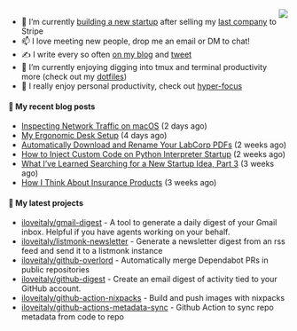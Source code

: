 <img align="right" src="https://github-readme-stats.vercel.app/api?username=iloveitaly&show_icons=true&text_color=718096&hide_title=true"/>

- 🔭 I’m currently [building a new startup](https://mikebian.co/bye-stripe-on-to-the-next-adventure/) after selling my [last company](https://suitesync.io) to Stripe
- 📫 I love meeting new people, drop me an email or DM to chat!
- ✍️ I write every so often [on my blog](http://mikebian.co/) and [tweet](https://twitter.com/mike_bianco)
- 🌱 I’m currently enjoying digging into tmux and terminal productivity more (check out my [dotfiles](https://github.com/iloveitaly/dotfiles))
- 💬 I really enjoy personal productivity, check out [hyper-focus](https://github.com/iloveitaly/hyper-focus)

#### 📜 My recent blog posts


- [Inspecting Network Traffic on macOS](https://mikebian.co/inspecting-network-traffic-on-macos/) (2 days ago)
- [My Ergonomic Desk Setup](https://mikebian.co/my-ergonomic-desk-setup/) (4 days ago)
- [Automatically Download and Rename Your LabCorp PDFs](https://mikebian.co/automatically-download-and-rename-your-labcorp-pdfs/) (2 weeks ago)
- [How to Inject Custom Code on Python Interpreter Startup](https://mikebian.co/python-debugging-made-easy/) (2 weeks ago)
- [What I’ve Learned Searching for a New Startup Idea, Part 3](https://mikebian.co/what-ive-learned-searching-for-a-new-startup-idea-part-3/) (3 weeks ago)
- [How I Think About Insurance Products](https://mikebian.co/how-i-think-about-insurance-products/) (3 weeks ago)

#### 🌱 My latest projects


- [iloveitaly/gmail-digest](https://github.com/iloveitaly/gmail-digest) - A tool to generate a daily digest of your Gmail inbox. Helpful if you have agents working on your behalf.
- [iloveitaly/listmonk-newsletter](https://github.com/iloveitaly/listmonk-newsletter) - Generate a newsletter digest from an rss feed and send it to a listmonk instance
- [iloveitaly/github-overlord](https://github.com/iloveitaly/github-overlord) - Automatically merge Dependabot PRs in public repositories
- [iloveitaly/github-digest](https://github.com/iloveitaly/github-digest) - Create an email digest of activity tied to your GitHub account.
- [iloveitaly/github-action-nixpacks](https://github.com/iloveitaly/github-action-nixpacks) - Build and push images with nixpacks
- [iloveitaly/github-actions-metadata-sync](https://github.com/iloveitaly/github-actions-metadata-sync) - Github Action to sync repo metadata from code to repo


